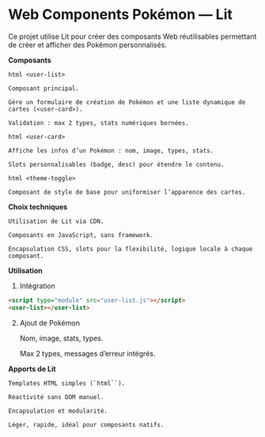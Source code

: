 # Web Components Pokémon — Lit

Ce projet utilise Lit pour créer des composants Web réutilisables permettant de créer et afficher des Pokémon personnalisés.

**Composants**

```html <user-list>```

    Composant principal.

    Gère un formulaire de création de Pokémon et une liste dynamique de cartes (<user-card>).

    Validation : max 2 types, stats numériques bornées.

```html <user-card>```

    Affiche les infos d’un Pokémon : nom, image, types, stats.

    Slots personnalisables (badge, desc) pour étendre le contenu.

```html <theme-toggle>```

    Composant de style de base pour uniformiser l’apparence des cartes.

**Choix techniques**

    Utilisation de Lit via CDN.

    Composants en JavaScript, sans framework.

    Encapsulation CSS, slots pour la flexibilité, logique locale à chaque composant.

**Utilisation**

1. Intégration

```html
<script type="module" src="user-list.js"></script>
<user-list></user-list>
```

2. Ajout de Pokémon

    Nom, image, stats, types.

    Max 2 types, messages d’erreur intégrés.

**Apports de Lit**

    Templates HTML simples (`html``).

    Réactivité sans DOM manuel.

    Encapsulation et modularité.

    Léger, rapide, idéal pour composants natifs.
